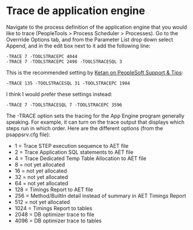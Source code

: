 # Trace de application engine
Navigate to the process definition of the application engine that you would like to trace (PeopleTools > Process Scheduler > Processes). Go to the Overrride Options tab, and from the Parameter List drop down select Append, and in the edit box next to it add the following line:
```
-TRACE 7 -TOOLSTRACEPC 4044
-TRACE 7 -TOOLSTRACEPC 2496 -TOOLSTRACESQL 3
```

This is the recommended setting by [Ketan on PeopleSoft Support & Tips](http://peoplesoftexperts.blogspot.com/2008/07/configuration-settings-for-tracing.html):

```
-TRACE 135 -TOOLSTRACESQL 31 -TOOLSTRACEPC 1984
```

I think I would prefer these settings instead:
```
-TRACE 7 -TOOLSTRACESQL 7 -TOOLSTRACEPC 3596
```


The -TRACE option sets the tracing for the App Engine program generally speaking.  For example, it can turn on the trace output that displays which steps run in which order.  Here are the different options (from the psappsrv.cfg file):
* 1 = Trace STEP execution sequence to AET file
* 2 = Trace Application SQL statements to AET file
* 4 = Trace Dedicated Temp Table Allocation to AET file
* 8 = not yet allocated
* 16 = not yet allocated
* 32 = not yet allocated
* 64 = not yet allocated
* 128 = Timings Report to AET file
* 256 = Method/BuiltIn detail instead of summary in AET Timings Report
* 512 = not yet allocated
* 1024 = Timings Report to tables
* 2048 = DB optimizer trace to file
* 4096 = DB optimizer trace to tables

